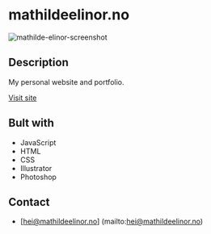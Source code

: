 # mathildeelinor.no

![mathilde-elinor-screenshot](https://user-images.githubusercontent.com/94295012/194844805-746a4e33-dee5-4388-b3de-f650109ad910.png)

## Description

My personal website and portfolio.

[Visit site](https://www.mathildeelinor.no)

## Bult with

- JavaScript
- HTML
- CSS
- Illustrator
- Photoshop

## Contact

- [hei@mathildeelinor.no] (mailto:hei@mathildeelinor.no)
